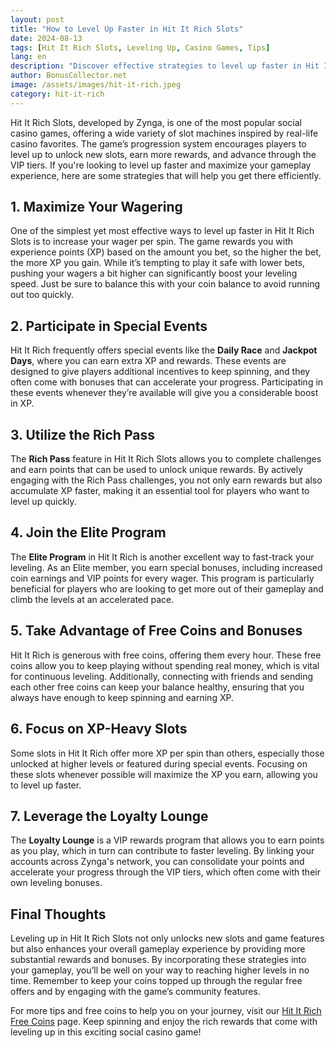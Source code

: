 ```yaml
---
layout: post
title: "How to Level Up Faster in Hit It Rich Slots"
date: 2024-08-13
tags: [Hit It Rich Slots, Leveling Up, Casino Games, Tips]
lang: en
description: "Discover effective strategies to level up faster in Hit It Rich Slots and maximize your rewards. Learn tips to enhance your gameplay and advance your VIP status."
author: BonusCollector.net
image: /assets/images/hit-it-rich.jpeg
category: hit-it-rich
---
```


Hit It Rich Slots, developed by Zynga, is one of the most popular social casino games, offering a wide variety of slot machines inspired by real-life casino favorites. The game’s progression system encourages players to level up to unlock new slots, earn more rewards, and advance through the VIP tiers. If you're looking to level up faster and maximize your gameplay experience, here are some strategies that will help you get there efficiently.

## 1. **Maximize Your Wagering**
One of the simplest yet most effective ways to level up faster in Hit It Rich Slots is to increase your wager per spin. The game rewards you with experience points (XP) based on the amount you bet, so the higher the bet, the more XP you gain. While it’s tempting to play it safe with lower bets, pushing your wagers a bit higher can significantly boost your leveling speed. Just be sure to balance this with your coin balance to avoid running out too quickly.

## 2. **Participate in Special Events**
Hit It Rich frequently offers special events like the **Daily Race** and **Jackpot Days**, where you can earn extra XP and rewards. These events are designed to give players additional incentives to keep spinning, and they often come with bonuses that can accelerate your progress. Participating in these events whenever they’re available will give you a considerable boost in XP.

## 3. **Utilize the Rich Pass**
The **Rich Pass** feature in Hit It Rich Slots allows you to complete challenges and earn points that can be used to unlock unique rewards. By actively engaging with the Rich Pass challenges, you not only earn rewards but also accumulate XP faster, making it an essential tool for players who want to level up quickly.

## 4. **Join the Elite Program**
The **Elite Program** in Hit It Rich is another excellent way to fast-track your leveling. As an Elite member, you earn special bonuses, including increased coin earnings and VIP points for every wager. This program is particularly beneficial for players who are looking to get more out of their gameplay and climb the levels at an accelerated pace.

## 5. **Take Advantage of Free Coins and Bonuses**
Hit It Rich is generous with free coins, offering them every hour. These free coins allow you to keep playing without spending real money, which is vital for continuous leveling. Additionally, connecting with friends and sending each other free coins can keep your balance healthy, ensuring that you always have enough to keep spinning and earning XP.

## 6. **Focus on XP-Heavy Slots**
Some slots in Hit It Rich offer more XP per spin than others, especially those unlocked at higher levels or featured during special events. Focusing on these slots whenever possible will maximize the XP you earn, allowing you to level up faster.

## 7. **Leverage the Loyalty Lounge**
The **Loyalty Lounge** is a VIP rewards program that allows you to earn points as you play, which in turn can contribute to faster leveling. By linking your accounts across Zynga's network, you can consolidate your points and accelerate your progress through the VIP tiers, which often come with their own leveling bonuses.

## Final Thoughts

Leveling up in Hit It Rich Slots not only unlocks new slots and game features but also enhances your overall gameplay experience by providing more substantial rewards and bonuses. By incorporating these strategies into your gameplay, you’ll be well on your way to reaching higher levels in no time. Remember to keep your coins topped up through the regular free offers and by engaging with the game’s community features.

For more tips and free coins to help you on your journey, visit our [Hit It Rich Free Coins](https://bonuscollector.net/hit-it-rich-free-coins/) page. Keep spinning and enjoy the rich rewards that come with leveling up in this exciting social casino game!